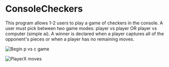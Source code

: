 # ConsoleCheckers

This program allows 1-2 users to play a game of checkers in the console. A user must pick between two game modes: player vs player OR player vs computer (simple ai).
A winner is declared when a player captures all of the opponent's pieces or when a player has no remaining moves.

![Begin p vs c game](https://github.com/hkmargolis/ConsoleCheckers/assets/100984815/558c2fb0-bd6f-4d73-b51b-07b7e1001b38)

![PlayerX moves](https://github.com/hkmargolis/ConsoleCheckers/assets/100984815/3711207f-0386-4765-92d5-aa4023eab53c)


